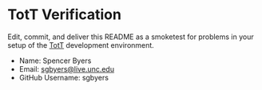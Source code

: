 # TotT Verification

Edit, commit, and deliver this README as a smoketest for problems in your
setup of the [TotT](http://tott-meetup.rtfd.org) development environment.

* Name: Spencer Byers
* Email: sgbyers@live.unc.edu
* GitHub Username: sgbyers
